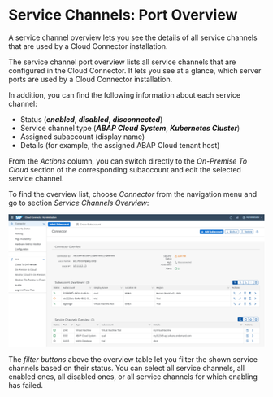 <!-- loio449dbf5fd2294f93aafb996a231b3155 -->

# Service Channels: Port Overview

A service channel overview lets you see the details of all service channels that are used by a Cloud Connector installation.

The service channel port overview lists all service channels that are configured in the Cloud Connector. It lets you see at a glance, which server ports are used by a Cloud Connector installation.

In addition, you can find the following information about each service channel:

-   Status \(***enabled***, ***disabled***, ***disconnected***\)
-   Service channel type \(***ABAP Cloud System***, ***Kubernetes Cluster***\)
-   Assigned subaccount \(display name\)
-   Details \(for example, the assigned ABAP Cloud tenant host\)

From the *Actions* column, you can switch directly to the *On-Premise To Cloud* section of the corresponding subaccount and edit the selected service channel.

To find the overview list, choose *Connector* from the navigation menu and go to section *Service Channels Overview*:

![](images/SCC_ServiceChannels_-_PortOverview_d7e7f7a.png)

The *filter buttons* above the overview table let you filter the shown service channels based on their status. You can select all service channels, all enabled ones, all disabled ones, or all service channels for which enabling has failed.


